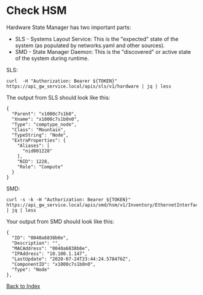 # Check HSM

Hardware State Manager has two important parts:

* SLS - Systems Layout Service: This is the "expected" state of the system (as populated by networks.yaml and other sources).
* SMD - State Manager Daemon:  This is the "discovered" or active state of the system during runtime.

SLS:

```
curl  -H "Authorization: Bearer ${TOKEN}" https://api_gw_service.local/apis/sls/v1/hardware | jq | less
```

The output from SLS should look like this:

```
{
  "Parent": "x1000c7s1b0",
  "Xname": "x1000c7s1b0n0",
  "Type": "comptype_node",
  "Class": "Mountain",
  "TypeString": "Node",
  "ExtraProperties": {
    "Aliases": [
      "nid001228"
    ],
    "NID": 1228,
    "Role": "Compute"
  }
}
```

SMD:

```
curl -s -k -H "Authorization: Bearer ${TOKEN}" https://api_gw_service.local/apis/smd/hsm/v1/Inventory/EthernetInterfaces | jq | less
```

Your output from SMD should look like this:

```
{
  "ID": "0040a6838b0e",
  "Description": "",
  "MACAddress": "0040a6838b0e",
  "IPAddress": "10.100.1.147",
  "LastUpdate": "2020-07-24T23:44:24.578476Z",
  "ComponentID": "x1000c7s1b0n0",
  "Type": "Node"
},
```

[Back to Index](../README.md)
